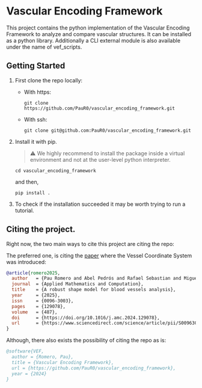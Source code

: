 # Vascular Encoding Framework
This project contains the python implementation of the Vascular Encoding Framework to analyze and compare vascular structures. It can be installed as a python library. Additionally a CLI external module is also available under the name of vef_scripts.

## Getting Started
1. First clone the repo locally:
    - With https:
        ```
        git clone https://github.com/PauR0/vascular_encoding_framework.git
        ```
    - With ssh:
        ```
        git clone git@github.com:PauR0/vascular_encoding_framework.git
        ```

2. Install it with pip.
    > :warning: We highly recommend to install the package inside a virtual environment and not at the user-level python interpreter.

    ```
    cd vascular_encoding_framework
    ```
    and then,
    ```
    pip install .
    ```
3. To check if the installation succeeded it may be worth trying to run a tutorial.

## Citing the project.
Right now, the two main ways to cite this project are citing the repo:

The preferred one, is citing the [paper](https://doi.org/10.1016/j.amc.2024.129078) where the Vessel Coordinate System was introduced:
```bibtex
@article{romero2025,
  author   = {Pau Romero and Abel Pedrós and Rafael Sebastian and Miguel Lozano and Ignacio García-Fernández},
  journal  = {Applied Mathematics and Computation},
  title    = {A robust shape model for blood vessels analysis},
  year     = {2025},
  issn     = {0096-3003},
  pages    = {129078},
  volume   = {487},
  doi      = {https://doi.org/10.1016/j.amc.2024.129078},
  url      = {https://www.sciencedirect.com/science/article/pii/S0096300324005393},
}
```

Although, there also exists the possibility of citing the repo as is:
```bibtex
@software{VEF,
  author = {Romero, Pau},
  title = {Vascular Encoding Framework},
  url = {https://github.com/PauR0/vascular_encoding_framework},
  year = {2024}
}
```
